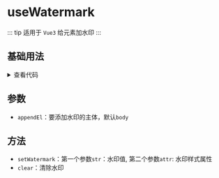 <script setup>
import watermark from './watermark.vue'
</script>

# useWatermark

::: tip 适用于 `Vue3`
给元素加水印
:::

<!-- <ClientOnly>
  <description description="给元素加水印" :tagNameList="['Vue3']"  />
</ClientOnly> -->

## 基础用法

<ClientOnly>
  <watermark />
</ClientOnly>
<details>

<summary>查看代码</summary>

<<< @/hooks/useWatermark/watermark.vue

</details>

## 参数

- `appendEl`：要添加水印的主体，默认`body`

## 方法

- `setWatermark`：第一个参数`str`：水印值, 第二个参数`attr`: 水印样式属性
- `clear`：清除水印
